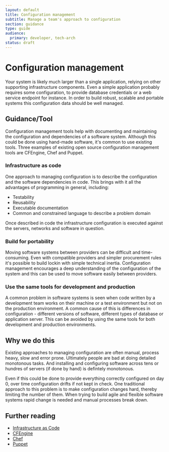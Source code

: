 ```yaml
---
layout: default
title: Configuration management
subtitle: Manage a team's approach to configuration
section: guidance
type: guide
audience:
  primary: developer, tech-arch
status: draft
---
```

    
# Configuration management
Your system is likely much larger than a single application, relying
on other supporting infrastructure components. Even a simple application
probably requires some configuration, to provide database credentials or
a web service endpoint for instance. In order to build robust, scalable
and portable systems this configuration data should be well managed.

## Guidance/Tool

Configuration management tools help with documenting and maintaining the
configuration and dependencies of a software system. Although this could
be done using hand-made software, it's common to use existing tools.
Three examples of existing open source configuration management tools
are CFEngine, Chef and Puppet.

### Infrastructure as code

One approach to managing configuration is to describe the configuration
and the software dependencies in code. This brings with it all the
advantages of programming in general, including:

* Testability
* Reusability
* Executable documentation
* Common and constrained language to describe a problem domain

Once described in code the infrastructure configuration is executed
against the servers, networks and software in question.

### Build for portability

Moving software systems between providers can be difficult and time-
consuming. Even with compatible providers and simpler procurement rules
it's possible to build lockin with simple technical inertia.
Configuration management encourages a deep understanding of the
configuration of the system and this can be used to move software easily
between providers.

### Use the same tools for development and production

A common problem in software systems is seen when code written by a
development team works on their machine or a test environment but not on
the production environment. A common cause of this is differences in
configuration - different versions of software, different types of
database or application server. This can be avoided by using the same
tools for both development and production environments.

## Why we do this

Existing approaches to managing configuration are often manual, process
heavy, slow and error prone. Ultimately people are bad at doing detailed
monotonous tasks. And installing and configuring software across tens or
hundres of servers (if done by hand) is defintely monotonous.

Even if this could be done to provide everything correctly configured on
day 0, over time configuration drifts if not kept in check. One
traditional approach to this problem is to make configuration changes
hard, thereby limiting the number of them. When trying to build agile
and flexible software systems rapid change is needed and manual
processes break down. 

## Further reading

* [Infrastructure as
Code](https://speakerdeck.com/garethr/infrastructure-as-code)
* [CFEngine](http://cfengine.com/)
* [Chef](http://www.opscode.com/chef/)
* [Puppet](http://puppetlabs.com/solutions/configuration-management/)
